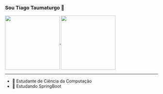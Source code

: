 ### Sou Tiago Taumaturgo 👋

<a href="https://github.com/anuraghazra/github-readme-stats">
  <img height=180 align="center" src="https://github-readme-stats.vercel.app/api?username=tiagostmg&show_icons=true&theme=dark&hide=issues" />
</a>
<a href="https://github.com/anuraghazra/convoychat">
  <img height=180 align="center" src="https://github-readme-stats.vercel.app/api/top-langs/?username=tiagostmg&layout=compact&theme=dark&langs_count=6" />
</a>

---

- 👋 Estudante de Ciência da Computação
- 🌱 Estudando SpringBoot
